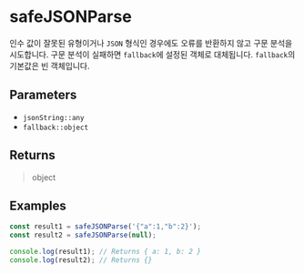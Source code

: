 # safeJSONParse <Badge type="tip" text="JavaScript" /><Badge type="info" text="Dart" />

인수 값이 잘못된 유형이거나 `JSON` 형식인 경우에도 오류를 반환하지 않고 구문 분석을 시도합니다. 구문 분석이 실패하면 `fallback`에 설정된 객체로 대체됩니다. `fallback`의 기본값은 빈 객체입니다.

## Parameters

- `jsonString::any`
- `fallback::object`

## Returns

> object

## Examples

```javascript
const result1 = safeJSONParse('{"a":1,"b":2}');
const result2 = safeJSONParse(null);

console.log(result1); // Returns { a: 1, b: 2 }
console.log(result2); // Returns {}
```
